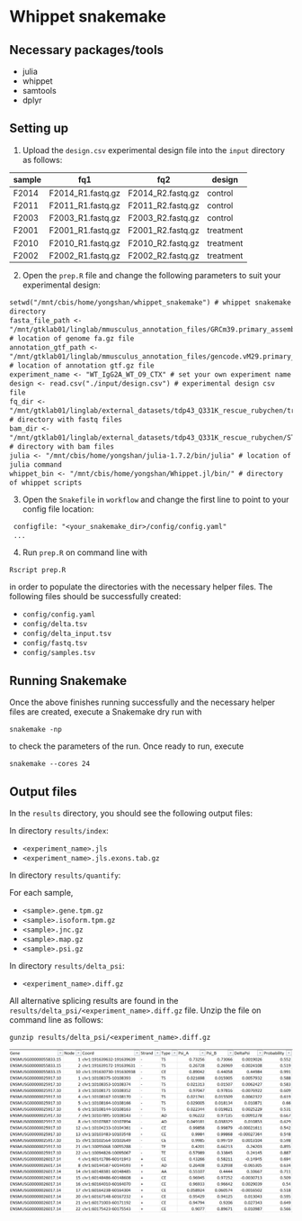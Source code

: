 # Whippet snakemake

## Necessary packages/tools
- julia
- whippet
- samtools
- dplyr

## Setting up
1. Upload the `design.csv` experimental design file into the `input` directory as follows:

| sample | fq1    | fq2 | design  |
| ------ | ------  | ------ | ------  |
| F2014	 | F2014_R1.fastq.gz	 | F2014_R2.fastq.gz	  | control |
| F2011	 | F2011_R1.fastq.gz	 | F2011_R2.fastq.gz	  | control |
| F2003	 | F2003_R1.fastq.gz	 | F2003_R2.fastq.gz	  | control |
| F2001	 | F2001_R1.fastq.gz | F2001_R2.fastq.gz	  | treatment |
| F2010	 | F2010_R1.fastq.gz | F2010_R2.fastq.gz	  | treatment |
| F2002	 | F2002_R1.fastq.gz | F2002_R2.fastq.gz	  | treatment |

2. Open the `prep.R` file and change the following parameters to suit your experimental design:
```
setwd("/mnt/cbis/home/yongshan/whippet_snakemake") # whippet snakemake directory
fasta_file_path <- "/mnt/gtklab01/linglab/mmusculus_annotation_files/GRCm39.primary_assembly.genome.fa.gz" # location of genome fa.gz file
annotation_gtf_path <- "/mnt/gtklab01/linglab/mmusculus_annotation_files/gencode.vM29.primary_assembly.annotation.gtf.gz" # location of annotation gtf.gz file
experiment_name <- "WT_IgG2A_WT_O9_CTX" # set your own experiment name
design <- read.csv("./input/design.csv") # experimental design csv file
fq_dir <- "/mnt/gtklab01/linglab/external_datasets/tdp43_Q331K_rescue_rubychen/trimmedFASTQ/" # directory with fastq files
bam_dir <- "/mnt/gtklab01/linglab/external_datasets/tdp43_Q331K_rescue_rubychen/STAR/" # directory with bam files
julia <- "/mnt/cbis/home/yongshan/julia-1.7.2/bin/julia" # location of julia command
whippet_bin <- "/mnt/cbis/home/yongshan/Whippet.jl/bin/" # directory of whippet scripts
```

3. Open the `Snakefile` in `workflow` and change the first line to point to your config file location:
```
 configfile: "<your_snakemake_dir>/config/config.yaml"
 ...
```

4. Run `prep.R` on command line with
```
Rscript prep.R
```
in order to populate the directories with the necessary helper files. The following files should be successfully created:
- `config/config.yaml`
- `config/delta.tsv`
- `config/delta_input.tsv`
- `config/fastq.tsv`
- `config/samples.tsv`

## Running Snakemake

Once the above finishes running successfully and the necessary helper files are created, execute a Snakemake dry run with
```
snakemake -np
```
to check the parameters of the run. Once ready to run, execute
```
snakemake --cores 24
```

## Output files

In the `results` directory, you should see the following output files:

In directory `results/index`:
- `<experiment_name>.jls`
- `<experiment_name>.jls.exons.tab.gz`

In directory `results/quantify`:

For each sample,
- `<sample>.gene.tpm.gz`
- `<sample>.isoform.tpm.gz`
- `<sample>.jnc.gz`
- `<sample>.map.gz`
- `<sample>.psi.gz`

In directory `results/delta_psi`:
- `<experiment_name>.diff.gz`

All alternative splicing results are found in the `results/delta_psi/<experiment_name>.diff.gz` file. Unzip the file on command line as follows:
```
gunzip results/delta_psi/<experiment_name>.diff.gz
```
<p align="left">
  <img src="../images/whippet_results.PNG">
</p>
